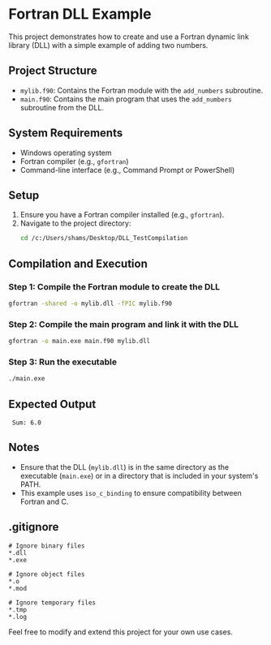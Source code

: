 # Fortran DLL Example

This project demonstrates how to create and use a Fortran dynamic link library (DLL) with a simple example of adding two numbers.

## Project Structure

- `mylib.f90`: Contains the Fortran module with the `add_numbers` subroutine.
- `main.f90`: Contains the main program that uses the `add_numbers` subroutine from the DLL.

## System Requirements

- Windows operating system
- Fortran compiler (e.g., `gfortran`)
- Command-line interface (e.g., Command Prompt or PowerShell)

## Setup

1. Ensure you have a Fortran compiler installed (e.g., `gfortran`).
2. Navigate to the project directory:
    ```sh
    cd /c:/Users/shams/Desktop/DLL_TestCompilation
    ```

## Compilation and Execution

### Step 1: Compile the Fortran module to create the DLL

```sh
gfortran -shared -o mylib.dll -fPIC mylib.f90
```

### Step 2: Compile the main program and link it with the DLL

```sh
gfortran -o main.exe main.f90 mylib.dll
```

### Step 3: Run the executable

```sh
./main.exe
```

## Expected Output

```
 Sum: 6.0
```

## Notes

- Ensure that the DLL (`mylib.dll`) is in the same directory as the executable (`main.exe`) or in a directory that is included in your system's PATH.
- This example uses `iso_c_binding` to ensure compatibility between Fortran and C.

## .gitignore

```
# Ignore binary files
*.dll
*.exe

# Ignore object files
*.o
*.mod

# Ignore temporary files
*.tmp
*.log
```

Feel free to modify and extend this project for your own use cases.
